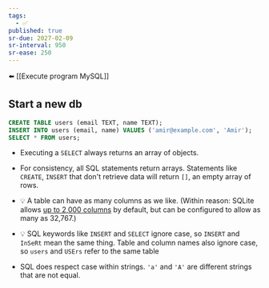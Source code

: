 ```yaml
---
tags:
  - ✅
published: true
sr-due: 2027-02-09
sr-interval: 950
sr-ease: 250
---
```

⬅️ [[Execute program MySQL]]

## Start a new db
```sql
CREATE TABLE users (email TEXT, name TEXT);
INSERT INTO users (email, name) VALUES ('amir@example.com', 'Amir');
SELECT * FROM users;
```
- Executing a `SELECT` always returns an array of objects.
- For consistency, all SQL statements return arrays. Statements like `CREATE`, `INSERT` that don't retrieve data will return `[]`, an empty array of rows.

- 💡 A table can have as many columns as we like. (Within reason: SQLite allows [up to 2,000 columns](https://www.sqlite.org/limits.html) by default, but can be configured to allow as many as 32,767.)
- 💡 SQL keywords like `INSERT` and `SELECT` ignore case, so `INSERT` and `InSeRt` mean the same thing. Table and column names also ignore case, so `users` and `USErs` refer to the same table
- SQL does respect case within strings. `'a'` and `'A'` are different strings that are not equal.